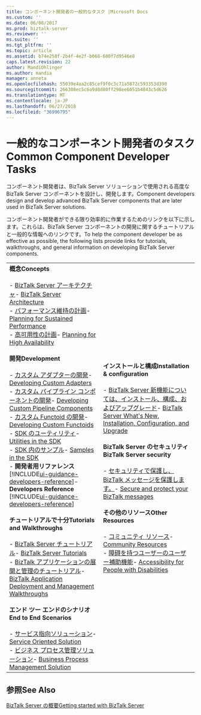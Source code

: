 ```yaml
---
title: コンポーネント開発者の一般的なタスク |Microsoft Docs
ms.custom: ''
ms.date: 06/08/2017
ms.prod: biztalk-server
ms.reviewer: ''
ms.suite: ''
ms.tgt_pltfrm: ''
ms.topic: article
ms.assetid: b74e258f-2b4f-4e2f-b068-680f7d9546e8
caps.latest.revision: 22
author: MandiOhlinger
ms.author: mandia
manager: anneta
ms.openlocfilehash: 55039e4aa2c85cef9f0c3c71a5872c593353d390
ms.sourcegitcommit: 266308ec5c6a9d8d80ff298ee6051b4843c5d626
ms.translationtype: MT
ms.contentlocale: ja-JP
ms.lasthandoff: 06/27/2018
ms.locfileid: "36996795"
---
```

# <a name="common-component-developer-tasks"></a><span data-ttu-id="7d98d-102">一般的なコンポーネント開発者のタスク</span><span class="sxs-lookup"><span data-stu-id="7d98d-102">Common Component Developer Tasks</span></span>
<span data-ttu-id="7d98d-103">コンポーネント開発者は、BizTalk Server ソリューションで使用される高度な BizTalk Server コンポーネントを設計し、開発します。</span><span class="sxs-lookup"><span data-stu-id="7d98d-103">Component developers design and develop advanced BizTalk Server components that are later used in BizTalk Server solutions.</span></span>  

 <span data-ttu-id="7d98d-104">コンポーネント開発者ができる限り効率的に作業するためのリンクを以下に示します。これらは、BizTalk Server コンポーネントの開発に関するチュートリアルと一般的な情報へのリンクです。</span><span class="sxs-lookup"><span data-stu-id="7d98d-104">To help the component developer be as effective as possible, the following lists provide links for tutorials, walkthroughs, and general information on developing BizTalk Server components.</span></span>  


|                                                                                                                                                                                                                                                                                                                                                                                                                                                                                                                                                                                                                                                                                                                                                                                                                                                                                                                                                                                                                                                                                                                                                                                                                                                                                                                                                    |                                                                                                                                                                                                                                                                                                                                                                                                                                                                                                                                                                                                      |
|----------------------------------------------------------------------------------------------------------------------------------------------------------------------------------------------------------------------------------------------------------------------------------------------------------------------------------------------------------------------------------------------------------------------------------------------------------------------------------------------------------------------------------------------------------------------------------------------------------------------------------------------------------------------------------------------------------------------------------------------------------------------------------------------------------------------------------------------------------------------------------------------------------------------------------------------------------------------------------------------------------------------------------------------------------------------------------------------------------------------------------------------------------------------------------------------------------------------------------------------------------------------------------------------------------------------------------------------------|------------------------------------------------------------------------------------------------------------------------------------------------------------------------------------------------------------------------------------------------------------------------------------------------------------------------------------------------------------------------------------------------------------------------------------------------------------------------------------------------------------------------------------------------------------------------------------------------------|
| <span data-ttu-id="7d98d-105">**概念**</span><span class="sxs-lookup"><span data-stu-id="7d98d-105">**Concepts**</span></span><br /><br /> <span data-ttu-id="7d98d-106">-   [BizTalk Server アーキテクチャ](../core/biztalk-server-architecture.md)</span><span class="sxs-lookup"><span data-stu-id="7d98d-106">-   [BizTalk Server Architecture](../core/biztalk-server-architecture.md)</span></span><br /><span data-ttu-id="7d98d-107">- [パフォーマンス維持の計画](../core/planning-for-sustained-performance.md)</span><span class="sxs-lookup"><span data-stu-id="7d98d-107">- [Planning for Sustained Performance](../core/planning-for-sustained-performance.md)</span></span><br /><span data-ttu-id="7d98d-108">- [高可用性の計画](../core/planning-for-high-availability3.md)</span><span class="sxs-lookup"><span data-stu-id="7d98d-108">- [Planning for High Availability](../core/planning-for-high-availability3.md)</span></span> <br /><br /><span data-ttu-id="7d98d-109">**開発**</span><span class="sxs-lookup"><span data-stu-id="7d98d-109">**Development**</span></span><br /><br /> <span data-ttu-id="7d98d-110">-   [カスタム アダプターの開発](../core/developing-custom-adapters.md)</span><span class="sxs-lookup"><span data-stu-id="7d98d-110">-   [Developing Custom Adapters](../core/developing-custom-adapters.md)</span></span><br /><span data-ttu-id="7d98d-111">-   [カスタム パイプライン コンポーネントの開発](../core/developing-custom-pipeline-components.md)</span><span class="sxs-lookup"><span data-stu-id="7d98d-111">-   [Developing Custom Pipeline Components](../core/developing-custom-pipeline-components.md)</span></span><br /><span data-ttu-id="7d98d-112">-   [カスタム Functoid の開発](../core/developing-custom-functoids.md)</span><span class="sxs-lookup"><span data-stu-id="7d98d-112">-   [Developing Custom Functoids](../core/developing-custom-functoids.md)</span></span><br /><span data-ttu-id="7d98d-113">-   [SDK のユーティリティ](../core/utilities-in-the-sdk.md)</span><span class="sxs-lookup"><span data-stu-id="7d98d-113">-   [Utilities in the SDK](../core/utilities-in-the-sdk.md)</span></span><br /><span data-ttu-id="7d98d-114">-   [SDK 内のサンプル](../core/samples-in-the-sdk.md)</span><span class="sxs-lookup"><span data-stu-id="7d98d-114">-   [Samples in the SDK](../core/samples-in-the-sdk.md)</span></span><br /><span data-ttu-id="7d98d-115">-   **開発者用リファレンス** [!INCLUDE[ui-guidance-developers-reference](../includes/ui-guidance-developers-reference.md)]</span><span class="sxs-lookup"><span data-stu-id="7d98d-115">-   **Developers Reference** [!INCLUDE[ui-guidance-developers-reference](../includes/ui-guidance-developers-reference.md)]</span></span><br /><br /> <span data-ttu-id="7d98d-116">**チュートリアルで十分**</span><span class="sxs-lookup"><span data-stu-id="7d98d-116">**Tutorials and Walkthroughs**</span></span><br /><br /> <span data-ttu-id="7d98d-117">-   [BizTalk Server チュートリアル](../core/biztalk-server-tutorials.md)</span><span class="sxs-lookup"><span data-stu-id="7d98d-117">-   [BizTalk Server Tutorials](../core/biztalk-server-tutorials.md)</span></span><br /><span data-ttu-id="7d98d-118">-   [BizTalk アプリケーションの展開と管理のチュートリアル](http://msdn.microsoft.com/library/5321f8e0-1e2a-4ac4-a4a2-fc244071bc5b)</span><span class="sxs-lookup"><span data-stu-id="7d98d-118">-   [BizTalk Application Deployment and Management Walkthroughs](http://msdn.microsoft.com/library/5321f8e0-1e2a-4ac4-a4a2-fc244071bc5b)</span></span><br /><br /> <span data-ttu-id="7d98d-119">**エンド ツー エンドのシナリオ**</span><span class="sxs-lookup"><span data-stu-id="7d98d-119">**End to End Scenarios**</span></span><br /><br /> <span data-ttu-id="7d98d-120">-   [サービス指向ソリューション](../core/service-oriented-solution.md)</span><span class="sxs-lookup"><span data-stu-id="7d98d-120">-   [Service Oriented Solution](../core/service-oriented-solution.md)</span></span><br /><span data-ttu-id="7d98d-121">-   [ビジネス プロセス管理ソリューション](../core/business-process-management-solution.md)</span><span class="sxs-lookup"><span data-stu-id="7d98d-121">-   [Business Process Management Solution](../core/business-process-management-solution.md)</span></span> | <span data-ttu-id="7d98d-122">**インストールと構成**</span><span class="sxs-lookup"><span data-stu-id="7d98d-122">**Installation & configuration**</span></span><br /><br /> <span data-ttu-id="7d98d-123">-   [BizTalk Server 新機能については、インストール、構成、およびアップグレード](../install-and-config-guides/biztalk-server-what-s-new-installation-configuration-and-upgrade.md)</span><span class="sxs-lookup"><span data-stu-id="7d98d-123">-   [BizTalk Server What's New, Installation, Configuration, and Upgrade](../install-and-config-guides/biztalk-server-what-s-new-installation-configuration-and-upgrade.md)</span></span><br /><br /> <span data-ttu-id="7d98d-124">**BizTalk Server のセキュリティ**</span><span class="sxs-lookup"><span data-stu-id="7d98d-124">**BizTalk Server security**</span></span><br /><br /> <span data-ttu-id="7d98d-125">-   [セキュリティで保護し、BizTalk メッセージを保護します。](../core/secure-and-protect-your-biztalk-messages.md)</span><span class="sxs-lookup"><span data-stu-id="7d98d-125">-   [Secure and protect your BizTalk messages](../core/secure-and-protect-your-biztalk-messages.md)</span></span><br /><br /> <span data-ttu-id="7d98d-126">**その他のリソース**</span><span class="sxs-lookup"><span data-stu-id="7d98d-126">**Other Resources**</span></span><br /><br /><span data-ttu-id="7d98d-127">-   [コミュニティ リソース](../core/community-resources5.md)</span><span class="sxs-lookup"><span data-stu-id="7d98d-127">-   [Community Resources](../core/community-resources5.md)</span></span><br /><span data-ttu-id="7d98d-128">-   [障碍を持つユーザーのユーザー補助機能](../core/accessibility-for-people-with-disabilities1.md)</span><span class="sxs-lookup"><span data-stu-id="7d98d-128">-   [Accessibility for People with Disabilities](../core/accessibility-for-people-with-disabilities1.md)</span></span> |

## <a name="see-also"></a><span data-ttu-id="7d98d-129">参照</span><span class="sxs-lookup"><span data-stu-id="7d98d-129">See Also</span></span>  
[<span data-ttu-id="7d98d-130">BizTalk Server の概要</span><span class="sxs-lookup"><span data-stu-id="7d98d-130">Getting started with BizTalk Server</span></span>](../core/getting-started-with-biztalk-server.md)